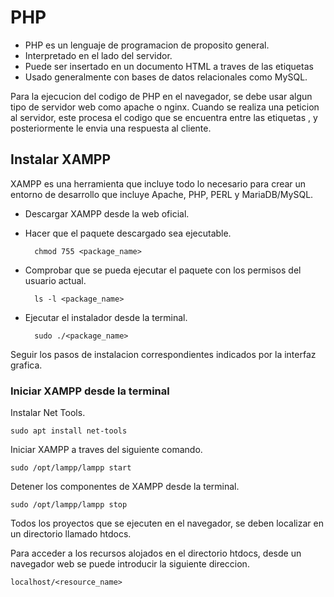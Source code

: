 # PHP

- PHP es un lenguaje de programacion de proposito general.
- Interpretado en el lado del servidor.
- Puede ser insertado en un documento HTML a traves de las etiquetas <?php ?>
- Usado generalmente con bases de datos relacionales como MySQL.

Para la ejecucion del codigo de PHP en el navegador, se debe usar algun tipo de servidor web como apache o nginx.
Cuando se realiza una peticion al servidor, este procesa el codigo que se encuentra entre las etiquetas <?php ?>, y posteriormente le envia una respuesta al cliente.

## Instalar XAMPP

XAMPP es una herramienta que incluye todo lo necesario para crear un entorno de desarrollo que incluye Apache, PHP, PERL y MariaDB/MySQL.

- Descargar XAMPP desde la web oficial.
- Hacer que el paquete descargado sea ejecutable.

        chmod 755 <package_name>

- Comprobar que se pueda ejecutar el paquete con los permisos del usuario actual.

        ls -l <package_name>

- Ejecutar el instalador desde la terminal.

        sudo ./<package_name>

Seguir los pasos de instalacion correspondientes indicados por la interfaz grafica.

### Iniciar XAMPP desde la terminal

Instalar Net Tools.

    sudo apt install net-tools

Iniciar XAMPP a traves del siguiente comando.

    sudo /opt/lampp/lampp start

Detener los componentes de XAMPP desde la terminal.

    sudo /opt/lampp/lampp stop

Todos los proyectos que se ejecuten en el navegador, se deben localizar en un directorio llamado htdocs\.

Para acceder a los recursos alojados en el directorio htdocs\, desde un navegador web se puede introducir la siguiente direccion.

    localhost/<resource_name>